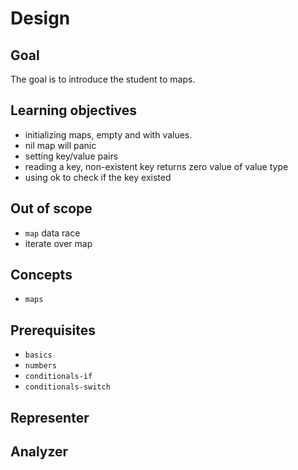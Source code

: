 # Design

## Goal

The goal is to introduce the student to maps.

## Learning objectives

- initializing maps, empty and with values.
- nil map will panic
- setting key/value pairs
- reading a key, non-existent key returns zero value of value type
- using ok to check if the key existed

## Out of scope

- `map` data race
- iterate over map

## Concepts

- `maps`

## Prerequisites

- `basics`
- `numbers`
- `conditionals-if`
- `conditionals-switch`

## Representer

## Analyzer
